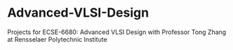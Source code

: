 # Advanced-VLSI-Design
Projects for ECSE-6680: Advanced VLSI Design with Professor Tong Zhang at Rensselaer Polytechnic Institute
